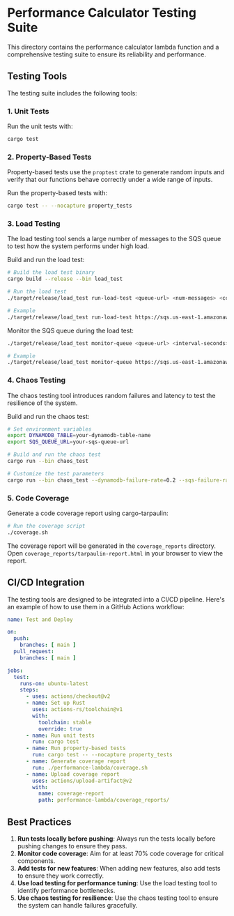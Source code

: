 # Performance Calculator Testing Suite

This directory contains the performance calculator lambda function and a comprehensive testing suite to ensure its reliability and performance.

## Testing Tools

The testing suite includes the following tools:

### 1. Unit Tests

Run the unit tests with:

```bash
cargo test
```

### 2. Property-Based Tests

Property-based tests use the `proptest` crate to generate random inputs and verify that our functions behave correctly under a wide range of inputs.

Run the property-based tests with:

```bash
cargo test -- --nocapture property_tests
```

### 3. Load Testing

The load testing tool sends a large number of messages to the SQS queue to test how the system performs under high load.

Build and run the load test:

```bash
# Build the load test binary
cargo build --release --bin load_test

# Run the load test
./target/release/load_test run-load-test <queue-url> <num-messages> <concurrency> <portfolio-prefix>

# Example
./target/release/load_test run-load-test https://sqs.us-east-1.amazonaws.com/123456789012/performance-calculator-queue 1000 50 test-portfolio
```

Monitor the SQS queue during the load test:

```bash
./target/release/load_test monitor-queue <queue-url> <interval-seconds> <duration-seconds>

# Example
./target/release/load_test monitor-queue https://sqs.us-east-1.amazonaws.com/123456789012/performance-calculator-queue 5 300
```

### 4. Chaos Testing

The chaos testing tool introduces random failures and latency to test the resilience of the system.

Build and run the chaos test:

```bash
# Set environment variables
export DYNAMODB_TABLE=your-dynamodb-table-name
export SQS_QUEUE_URL=your-sqs-queue-url

# Build and run the chaos test
cargo run --bin chaos_test

# Customize the test parameters
cargo run --bin chaos_test --dynamodb-failure-rate=0.2 --sqs-failure-rate=0.3 --min-latency=100 --max-latency=1000 --duration=300
```

### 5. Code Coverage

Generate a code coverage report using cargo-tarpaulin:

```bash
# Run the coverage script
./coverage.sh
```

The coverage report will be generated in the `coverage_reports` directory. Open `coverage_reports/tarpaulin-report.html` in your browser to view the report.

## CI/CD Integration

The testing tools are designed to be integrated into a CI/CD pipeline. Here's an example of how to use them in a GitHub Actions workflow:

```yaml
name: Test and Deploy

on:
  push:
    branches: [ main ]
  pull_request:
    branches: [ main ]

jobs:
  test:
    runs-on: ubuntu-latest
    steps:
      - uses: actions/checkout@v2
      - name: Set up Rust
        uses: actions-rs/toolchain@v1
        with:
          toolchain: stable
          override: true
      - name: Run unit tests
        run: cargo test
      - name: Run property-based tests
        run: cargo test -- --nocapture property_tests
      - name: Generate coverage report
        run: ./performance-lambda/coverage.sh
      - name: Upload coverage report
        uses: actions/upload-artifact@v2
        with:
          name: coverage-report
          path: performance-lambda/coverage_reports/
```

## Best Practices

1. **Run tests locally before pushing**: Always run the tests locally before pushing changes to ensure they pass.
2. **Monitor code coverage**: Aim for at least 70% code coverage for critical components.
3. **Add tests for new features**: When adding new features, also add tests to ensure they work correctly.
4. **Use load testing for performance tuning**: Use the load testing tool to identify performance bottlenecks.
5. **Use chaos testing for resilience**: Use the chaos testing tool to ensure the system can handle failures gracefully. 